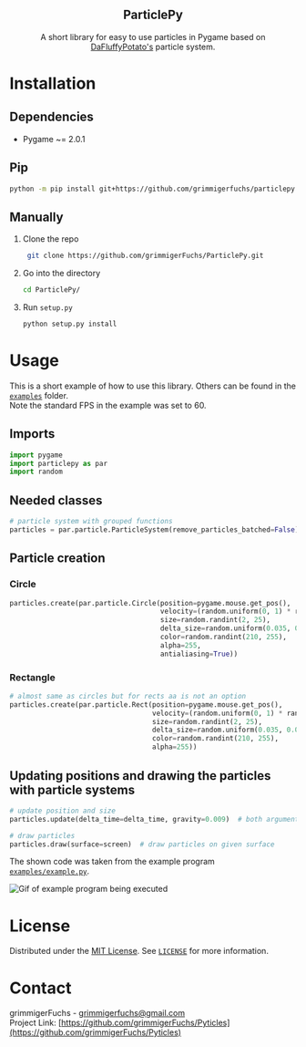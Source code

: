 <p align="center">
   <h2 align="center">ParticlePy</h2>
   <p align="center">
      A short library for easy to use particles in Pygame based on <a href="http://dafluffypotato.com/" target="blank">DaFluffyPotato's</a> particle system.
   </p>
</p>

# Installation

## Dependencies

- Pygame ~= 2.0.1

## Pip

```bash
python -m pip install git+https://github.com/grimmigerfuchs/particlepy.git
```

## Manually

1. Clone the repo
   ```bash
    git clone https://github.com/grimmigerFuchs/ParticlePy.git
   ```
2. Go into the directory
   ```bash
   cd ParticlePy/
   ```
3. Run `setup.py`
   ```bash
   python setup.py install
   ```

# Usage

This is a short example of how to use this library. Others can be found in the [`examples`](examples) folder.\
Note the standard FPS in the example was set to 60.

## Imports

```python
import pygame
import particlepy as par
import random
```

## Needed classes

```python
# particle system with grouped functions
particles = par.particle.ParticleSystem(remove_particles_batched=False)  # particle system; argument: no batched removals
```

## Particle creation

### Circle

```python
particles.create(par.particle.Circle(position=pygame.mouse.get_pos(),                                # get mouse pos
                                     velocity=(random.uniform(0, 1) * random.choice((-1, 1)), -3),   # x and y velocity
                                     size=random.randint(2, 25),                                     # size of particles
                                     delta_size=random.uniform(0.035, 0.050),                        # decreases size every frame
                                     color=random.randint(210, 255),                                 # rgb(a) or greyscale color
                                     alpha=255,                                                      # optional transparency -> rgba; should not be used with aa
                                     antialiasing=True))                                             # aa normally turned off
```

### Rectangle

```python
# almost same as circles but for rects aa is not an option
particles.create(par.particle.Rect(position=pygame.mouse.get_pos(),
                                   velocity=(random.uniform(0, 1) * random.choice((-1, 1)), -3),
                                   size=random.randint(2, 25),
                                   delta_size=random.uniform(0.035, 0.050),
                                   color=random.randint(210, 255),
                                   alpha=255))
```

## Updating positions and drawing the particles with particle systems

```python
# update position and size
particles.update(delta_time=delta_time, gravity=0.009)  # both arguments are optional; gravity pulls particles down

# draw particles
particles.draw(surface=screen)  # draw particles on given surface
```

The shown code was taken from the example program [`examples/example.py`](examples/example.py).

![Gif of example program being executed](https://media.giphy.com/media/961YhKg8e59t0Y9eUu/giphy.gif)

# License

Distributed under the [MIT License](https://choosealicense.com/licenses/mit/). See [`LICENSE`](LICENSE) for more
information.

# Contact

grimmigerFuchs - [grimmigerfuchs@gmail.com](mailto:grimmigerFuchs)\
Project Link: [https://github.com/grimmigerFuchs/Pyticles](https://github.com/grimmigerFuchs/Pyticles)
